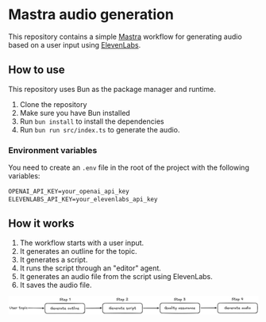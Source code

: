 # Mastra audio generation

This repository contains a simple [Mastra](https://mastra.ai/) workflow for generating audio based on a user input using [ElevenLabs](https://elevenlabs.io/).

## How to use

This repository uses Bun as the package manager and runtime.

1. Clone the repository
2. Make sure you have Bun installed
3. Run `bun install` to install the dependencies
4. Run `bun run src/index.ts` to generate the audio.

### Environment variables

You need to create an `.env` file in the root of the project with the following variables:

```env
OPENAI_API_KEY=your_openai_api_key
ELEVENLABS_API_KEY=your_elevenlabs_api_key
```

## How it works

1. The workflow starts with a user input.
2. It generates an outline for the topic.
3. It generates a script.
4. It runs the script through an "editor" agent.
5. It generates an audio file from the script using ElevenLabs.
6. It saves the audio file.

![Mastra Audio Generation Workflow](./image.png)
